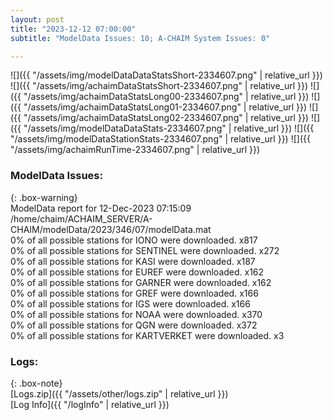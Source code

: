 ```yaml
---
layout: post
title: "2023-12-12 07:00:00"
subtitle: "ModelData Issues: 10; A-CHAIM System Issues: 0"

---
```


![]({{ "/assets/img/modelDataDataStatsShort-2334607.png" | relative_url }})
![]({{ "/assets/img/achaimDataStatsShort-2334607.png" | relative_url }})
![]({{ "/assets/img/achaimDataStatsLong00-2334607.png" | relative_url }})
![]({{ "/assets/img/achaimDataStatsLong01-2334607.png" | relative_url }})
![]({{ "/assets/img/achaimDataStatsLong02-2334607.png" | relative_url }})
![]({{ "/assets/img/modelDataDataStats-2334607.png" | relative_url }})
![]({{ "/assets/img/modelDataStationStats-2334607.png" | relative_url }})
![]({{ "/assets/img/achaimRunTime-2334607.png" | relative_url }})


### ModelData Issues:  
  
{: .box-warning}  
 ModelData report for 12-Dec-2023 07:15:09   
 /home/chaim/ACHAIM_SERVER/A-CHAIM/modelData/2023/346/07/modelData.mat   
 0% of all possible stations for IONO were downloaded. x817   
 0% of all possible stations for SENTINEL were downloaded. x272   
 0% of all possible stations for KASI were downloaded. x187   
 0% of all possible stations for EUREF were downloaded. x162   
 0% of all possible stations for GARNER were downloaded. x162   
 0% of all possible stations for GREF were downloaded. x166   
 0% of all possible stations for IGS were downloaded. x166   
 0% of all possible stations for NOAA were downloaded. x370   
 0% of all possible stations for QGN were downloaded. x372   
 0% of all possible stations for KARTVERKET were downloaded. x3   
  


### Logs:  
  
{: .box-note}  
[Logs.zip]({{ "/assets/other/logs.zip" | relative_url }})  
[Log Info]({{ "/logInfo" | relative_url }})  
